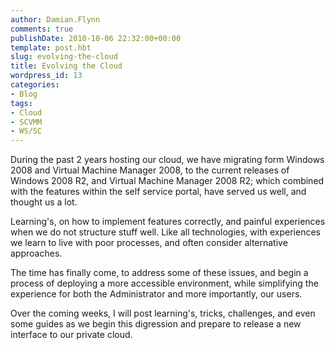 ```yaml
---
author: Damian.Flynn
comments: true
publishDate: 2010-10-06 22:32:00+00:00
template: post.hbt
slug: evolving-the-cloud
title: Evolving the Cloud
wordpress_id: 13
categories:
- Blog
tags:
- Cloud
- SCVMM
- WS/SC
---
```


During the past 2 years hosting our cloud, we have migrating form Windows 2008 and Virtual Machine Manager 2008, to the current releases of Windows 2008 R2, and Virtual Machine Manager 2008 R2; which combined with the features within the self service portal, have served us well, and thought us a lot.

Learning's, on how to implement features correctly, and painful experiences when we do not structure stuff well. Like all technologies, with experiences we learn to live with poor processes, and often consider alternative approaches.

The time has finally come, to address some of these issues, and begin a process of deploying a more accessible environment, while simplifying the experience for both the Administrator and more importantly, our users.

Over the coming weeks, I will post learning's, tricks, challenges, and even some guides as we begin this digression and prepare to release a new interface to our private cloud.
